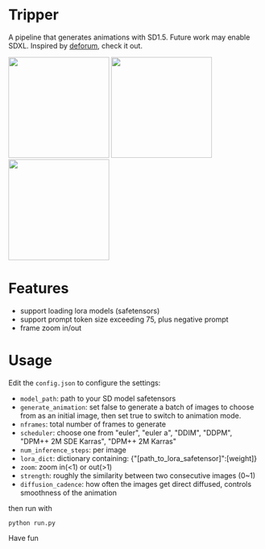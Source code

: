 # Tripper
A pipeline that generates animations with SD1.5. Future work may enable SDXL. Inspired by [deforum](https://deforum.art/), check it out.

<img src = "preview/sample1.gif" width ="200" /> <img src = "preview/sample2.gif" width ="200" /> <img src = "preview/sample3.gif" width ="200" />

# Features
- support loading lora models (safetensors)
- support prompt token size exceeding 75, plus negative prompt
- frame zoom in/out 
# Usage
Edit the `config.json` to configure the settings:
- `model_path`: path to your SD model safetensors
- `generate_animation`: set false to generate a batch of images to choose from as an initial image, then set true to switch to animation mode.
- `nframes`: total number of frames to generate
- `scheduler`: choose one from "euler", "euler a", "DDIM", "DDPM", "DPM++ 2M SDE Karras", "DPM++ 2M Karras"
- `num_inference_steps`: per image
- `lora_dict`: dictionary containing: {"[path_to_lora_safetensor]":[weight]}
- `zoom`: zoom in(<1) or out(>1)
- `strength`: roughly the similarity between two consecutive images (0~1)
- `diffusion_cadence`: how often the images get direct diffused, controls smoothness of the animation

then run with
```
python run.py
```

Have fun
